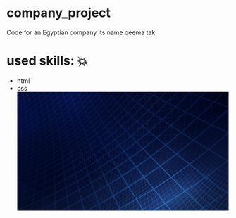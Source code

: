 # company_project
Code for an Egyptian company its name qeema tak
# used skills: :boom:
* html
* css
![](img/image5.png)
